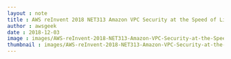 ```yaml
---
layout : note
title : AWS reInvent 2018 NET313 Amazon VPC Security at the Speed of Light
author : awsgeek
date : 2018-12-03
image : images/AWS-reInvent-2018-NET313-Amazon-VPC-Security-at-the-Speed-of-Light_en.jpg
thumbnail : images/AWS-reInvent-2018-NET313-Amazon-VPC-Security-at-the-Speed-of-Light_en.jpg
---
```

